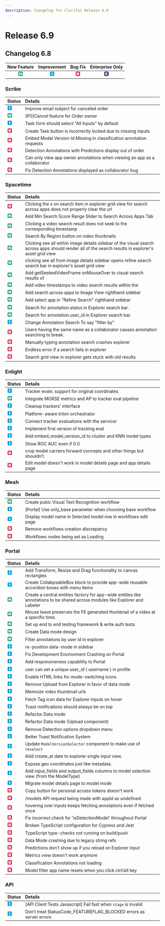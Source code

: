 ```yaml
---
description: Changelog for Clarifai Release 6.9
---
```


# Release 6.9

## Changelog 6.8

| New Feature | Improvement | Bug Fix | Enterprise Only |
| :---: | :---: | :---: | :---: |
| ![](/img/new_feature.jpg) | ![](/img/improvement.jpg) | ![](/img/bug.jpg) | ![](/img/enterprise.jpg) |

### Scribe

| Status | Details |
| :--- | :--- |
| ![](/img/improvement.jpg) | Improve email subject for canceled order |
| ![](/img/new_feature.jpg) | \[P0\]Cancel feature for Order owner |
| ![](/img/improvement.jpg) | Task form should select "All Inputs" by default |
| ![](/img/bug.jpg) | Create Task button is incorrectly locked due to missing inputs |
| ![](/img/bug.jpg) | Embed Model Version Id Missing in classification annotation requests |
| ![](/img/bug.jpg) | Detection Annotations with Predictions display out of order |
| ![](/img/bug.jpg) | Can only view app owner annotations when viewing an app as a collaborator |
| ![](/img/bug.jpg) | Fix Detection Annotations displayed as collaborator bug |

### Spacetime

| Status | Details |
| :--- | :--- |
| ![](/img/bug.jpg) | Clicking the x on search item in explorer grid view for search across apps does not properly clear the url |
| ![](/img/new_feature.jpg) | Add Min Search Score Range Slider to Search Across Apps Tab |
| ![](/img/new_feature.jpg) | Clicking a video search result does not seek to the corresponding timestamp |
| ![](/img/new_feature.jpg) | Search By Region button on video thunbnails |
| ![](/img/new_feature.jpg) | Clicking see all within image details sidebar of the visual search across apps should render all of the search results in explorer's asset grid view |
| ![](/img/new_feature.jpg) | clicking see all from image details sidebar opens refine search search bar in explorer's asset grid view |
| ![](/img/new_feature.jpg) | Add getSeekedVideoFrame onMouseOver to visual search results of |
| ![](/img/new_feature.jpg) | Add video timestamps to video search results within the |
| ![](/img/new_feature.jpg) | Add search across apps to Image View righthand sidebar |
| ![](/img/new_feature.jpg) | Add select app in "Refine Search" righthand sidebar |
| ![](/img/new_feature.jpg) | Search for annotation.status in Explorer search bar. |
| ![](/img/new_feature.jpg) | Search for annotation.user\_id in Explorer search bar. |
| ![](/img/improvement.jpg) | Change Annotation Search To say "filter by" |
| ![](/img/bug.jpg) | Users having the same name as a collaborator causes annotation searching to break. |
| ![](/img/bug.jpg) | Manually typing annotation search crashes explorer |
| ![](/img/bug.jpg) | Endless error if a search fails in explorer |
| ![](/img/bug.jpg) | Search grid view in explorer gets stuck with old results |

### Enlight

| Status | Details |
| :--- | :--- |
| ![](/img/improvement.jpg) | Tracker evals: support for original coordinates |
| ![](/img/new_feature.jpg) | Integrate MORSE metrics and AP to tracker eval pipeline |
| ![](/img/improvement.jpg) | Cleanup trackers' interface |
| ![](/img/improvement.jpg) | Platform-aware triton orchestrator |
| ![](/img/improvement.jpg) | Connect tracker evaluations with the servicer |
| ![](/img/improvement.jpg) | Implement first version of tracking eval |
| ![](/img/improvement.jpg) | Add embed\_model\_version\_id to cluster and KNN model types |
| ![](/img/improvement.jpg) | Show ROC AUC even if 0.0 |
| ![](/img/bug.jpg) | crop model carriers forward concepts and other things but shouldn’t. |
| ![](/img/bug.jpg) | Edit model doesn't work in model details page and app details page |

### Mesh

| Status | Details |
| :--- | :--- |
| ![](/img/new_feature.jpg) | Create pubic Visual Text Recognition workflow |
| ![](/img/improvement.jpg) | \[Portal\] Use only\_base parameter when choosing base workflow |
| ![](/img/improvement.jpg) | Display model name in Selected model row in workflows edit page |
| ![](/img/bug.jpg) | Remove workflows creation discrepancy |
| ![](/img/bug.jpg) | Workflows nodes being set as Loading |

### Portal

| Status | Details |
| :--- | :--- |
| ![](/img/improvement.jpg) | Add Transform, Resize and Drag functionality to canvas rectangles |
| ![](/img/improvement.jpg) | Create CollabpsableBox block to provide app-wide reusable accordion boxes with menu items |
| ![](/img/new_feature.jpg) | Create a central entities factory for app-wide entities like annotations to be shared across modules like Explorer and Labeler |
| ![](/img/new_feature.jpg) | Mouse leave preserves the FE generated thumbnail of a video at a specific time. |
| ![](/img/new_feature.jpg) | Set up end to end testing framework & write auth tests |
| ![](/img/new_feature.jpg) | Create Data mode design |
| ![](/img/new_feature.jpg) | Filter annotations by user id in explorer |
| ![](/img/improvement.jpg) | re-position data-mode in sidebar |
| ![](/img/improvement.jpg) | Fix Development Environment Crashing on Portal |
| ![](/img/improvement.jpg) | Add responsiveness capability to Portal |
| ![](/img/improvement.jpg) | user can set a unique user\_id \( username \) in profile |
| ![](/img/improvement.jpg) | Enable HTML links for mode-switching icons |
| ![](/img/improvement.jpg) | Remove Upload from Explorer in favor of data mode |
| ![](/img/improvement.jpg) | Memoize video thumbnail urls |
| ![](/img/improvement.jpg) | Fetch Tag icon data for Explorer inputs on hover |
| ![](/img/improvement.jpg) | Toast notifications should always be on top |
| ![](/img/improvement.jpg) | Refactor Data mode |
| ![](/img/improvement.jpg) | Refactor Data mode \(Upload component\) |
| ![](/img/improvement.jpg) | Remove Detection options dropdown menu |
| ![](/img/improvement.jpg) | Better Toast Notification System |
| ![](/img/improvement.jpg) | Update `ModelVersionSelector` component to make use of `reselect` |
| ![](/img/improvement.jpg) | Add create\_at date to explorer single input view. |
| ![](/img/improvement.jpg) | Expose geo coordinates just like metadata. |
| ![](/img/improvement.jpg) | Add input\_fields and output\_fields columns to model selection view \(from the ModelType\) |
| ![](/img/improvement.jpg) | Migrate model details page to model mode |
| ![](/img/bug.jpg) | Copy button for personal access tokens doesn't work |
| ![](/img/bug.jpg) | /models API request being made with appId as undefined |
| ![](/img/bug.jpg) | hovering over inputs keeps fetching annotations even if fetched once |
| ![](/img/bug.jpg) | Fix incorrect check for 'isDetectionModel' throughout Portal |
| ![](/img/bug.jpg) | Broken TypeScript configuration for Cypress and Jest |
| ![](/img/bug.jpg) | TypeScript type-checks not running on build/push |
| ![](/img/bug.jpg) | Data Mode crashing due to legacy string refs |
| ![](/img/bug.jpg) | Predictions don't show up if you reload on Explorer input |
| ![](/img/bug.jpg) | Metrics view doesn't work anymore |
| ![](/img/bug.jpg) | Classification Annotations not loading |
| ![](/img/bug.jpg) | Model filter app name resets when you click ctrl/alt key |

### API

| Status | Details |
| :--- | :--- |
| ![](/img/improvement.jpg) | \[API Client Tests Javascript\] Fail fast when `stage` is invalid |
| ![](/img/improvement.jpg) | Don’t treat StatusCode\_FEATUREFLAG\_BLOCKED errors as server errors |
